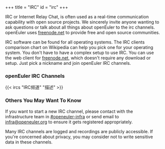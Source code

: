 +++
title = "IRC"
id = "irc"
+++

IRC or Internet Relay Chat, is often used as a real-time communication capability with open source projects.
We sincerely invite anyone wanting to ask questions or talk about all things about openEuler to the irc channels.
openEuler uses [freenode.net](https://freenode.net/) to provide free and open source communities.

IRC software can be found for all operating systems.
The IRC clients comparison chart on Wikipedia can help you pick one for your operating system.
You don't have to have a complex setup to use IRC.
You can use the web client for [freenode.net](https://freenode.net/),
which doesn't require any download or setup.
Just pick a nickname and join openEuler IRC channels.

### openEuler IRC Channels

{{< ircs "IRC频道" "描述" >}}

### Others You May Want To Know

If you want to start a new IRC channel,
please contact with the infrastructure team in [#openeuler-infra](https://webchat.freenode.net/#openeuler)
or send email to <infra@openeuler.org> to ensure it gets registered appropriately.

Many IRC channels are logged and recordings are publicly accessible.
If you're concerned about privacy, you may consider not to write sensitive data in these channels.
